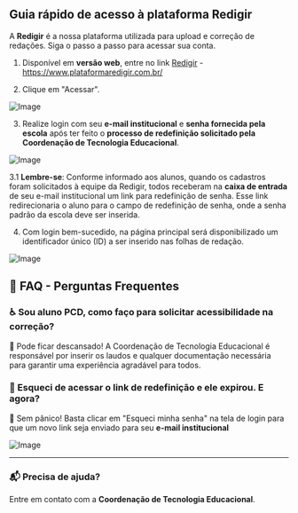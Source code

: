 ## Guia rápido de acesso à plataforma Redigir ##

A **Redigir** é a nossa plataforma utilizada para upload e correção de redações. Siga o passo a passo para acessar sua conta.

1. Disponível em **versão web**, entre no link [Redigir](https://www.plataformaredigir.com.br/) - https://www.plataformaredigir.com.br/

2. Clique em "Acessar".

![Image](https://i.imgur.com/f0zZN10.png)

3. Realize login com seu **e-mail institucional** e **senha fornecida pela escola** após ter feito o **processo de redefinição solicitado pela Coordenação de Tecnologia Educacional**.

![Image](https://i.imgur.com/OHSjYfL.png)

3.1 **Lembre-se**: Conforme informado aos alunos, quando os cadastros foram solicitados à equipe da Redigir, todos receberam na **caixa de entrada** de seu e-mail institucional um link para redefinição de senha. Esse link redirecionaria o aluno para o campo de redefinição de senha, onde a senha padrão da escola deve ser inserida.

4. Com login bem-sucedido, na página principal será disponibilizado um identificador único (ID) a ser inserido nas folhas de redação.

![Image](https://i.imgur.com/V4SzSFr.png)

## 🏢 FAQ - Perguntas Frequentes ##

### ♿ Sou aluno PCD, como faço para solicitar acessibilidade na correção? ###
🔹 Pode ficar descansado! A Coordenação de Tecnologia Educacional é responsável por inserir os laudos e qualquer documentação necessária para garantir uma experiência agradável para todos.

### 🧠 Esqueci de acessar o link de redefinição e ele expirou. E agora? ###
🔹 Sem pânico! Basta clicar em "Esqueci minha senha" na tela de login para que um novo link seja enviado para seu **e-mail institucional**

![Image](https://i.imgur.com/Va1ve3b.png)

---
### 📬 Precisa de ajuda? ###
Entre em contato com a **Coordenação de Tecnologia Educacional**.
